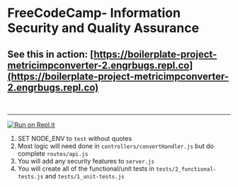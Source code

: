 # **FreeCodeCamp**- Information Security and Quality Assurance

## See this in action: [https://boilerplate-project-metricimpconverter-2.engrbugs.repl.co](https://boilerplate-project-metricimpconverter-2.engrbugs.repl.co)
<br>

------
[![Run on Repl.it](https://repl.it/badge/github/freeCodeCamp/boilerplate-project-metricimpconverter)](https://repl.it/github/freeCodeCamp/boilerplate-project-metricimpconverter)
1) SET NODE_ENV to `test` without quotes
2) Most logic will need done in `controllers/convertHandler.js` but do complete `routes/api.js`
3) You will add any security features to `server.js`
4) You will create all of the functional/unit tests in `tests/2_functional-tests.js` and `tests/1_unit-tests.js`


